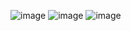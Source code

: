 ![image](https://github.com/Trivalll/Flutter_notes/assets/96657104/ea6de5fe-2431-473b-83eb-f53d225e5a47)
![image](https://github.com/Trivalll/Flutter_notes/assets/96657104/7f70fcb0-8e30-432c-8636-1ed078740966)
![image](https://github.com/Trivalll/Flutter_notes/assets/96657104/88eb2036-07f3-4738-8bac-ecab6ed3135d)
